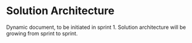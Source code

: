 # Solution Architecture

Dynamic document, to be initiated in sprint 1.
Solution architecture will be growing from sprint to sprint.
